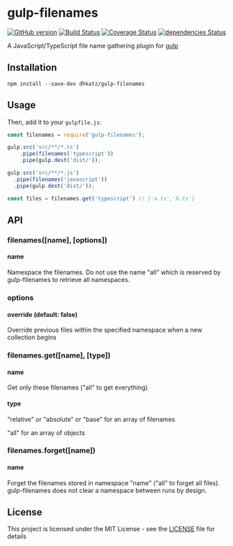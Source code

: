 
# gulp-filenames

[![GitHub version](https://badge.fury.io/gh/dhkatz%2Fgulp-filenames.svg)](https://badge.fury.io/gh/dhkatz%2Fgulp-filenames) [![Build Status](https://travis-ci.com/dhkatz/gulp-filenames.svg?branch=master)](https://travis-ci.com/dhkatz/gulp-filenames)  [![Coverage Status](https://coveralls.io/repos/github/dhkatz/gulp-filenames/badge.svg?branch=master)](https://coveralls.io/github/dhkatz/gulp-filenames?branch=master) [![dependencies Status](https://david-dm.org/dhkatz/gulp-filenames/status.svg)](https://david-dm.org/dhkatz/gulp-filenames)

A JavaScript/TypeScript file name gathering plugin for [gulp](https://github.com/gulpjs/gulp)

## Installation

```shell
npm install --save-dev dhkatz/gulp-filenames
```

## Usage

Then, add it to your `gulpfile.js`:

```typescript
const filenames = require('gulp-filenames');

gulp.src('src/**/*.ts')
	.pipe(filenames('typescript'))
	.pipe(gulp.dest('dist/'));

gulp.src('src/**/*.js')
  .pipe(filenames('javascript'))
  .pipe(gulp.dest('dist/'));

const files = filenames.get('typescript') // ['a.ts','b.ts']
```

## API

### filenames([name], [options])

#### name

Namespace the filenames. Do not use the name "all" which is reserved by gulp-filenames to retrieve all namespaces.

### options

#### override (default: false)

Override previous files within the specified namespace when a new collection begins

### filenames.get([name], [type])

#### name
Get only these filenames ("all" to get everything)

#### type

"relative" or "absolute" or "base" for an array of filenames

"all" for an array of objects

### filenames.forget([name])

#### name
Forget the filenames stored in namespace "name" ("all" to forget all files). gulp-filenames does not clear a namespace between runs by design.

## License

This project is licensed under the MIT License - see the [LICENSE](LICENSE) file for details
